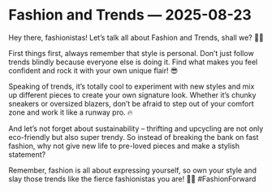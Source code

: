 # Fashion and Trends — 2025-08-23

Hey there, fashionistas! Let’s talk all about Fashion and Trends, shall we? 💁‍♀️

First things first, always remember that style is personal. Don’t just follow trends blindly because everyone else is doing it. Find what makes you feel confident and rock it with your own unique flair! 😎

Speaking of trends, it’s totally cool to experiment with new styles and mix up different pieces to create your own signature look. Whether it’s chunky sneakers or oversized blazers, don’t be afraid to step out of your comfort zone and work it like a runway pro. 🔥

And let’s not forget about sustainability – thrifting and upcycling are not only eco-friendly but also super trendy. So instead of breaking the bank on fast fashion, why not give new life to pre-loved pieces and make a stylish statement?

Remember, fashion is all about expressing yourself, so own your style and slay those trends like the fierce fashionistas you are! 💃✨ #FashionForward